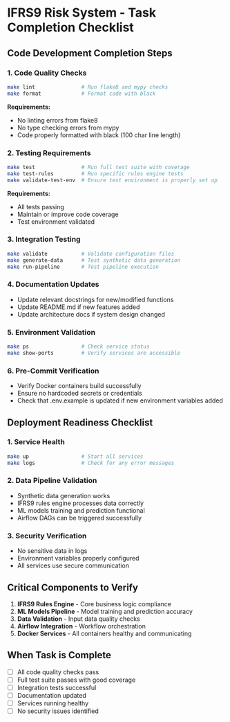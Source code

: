 # IFRS9 Risk System - Task Completion Checklist

## Code Development Completion Steps

### 1. Code Quality Checks
```bash
make lint               # Run flake8 and mypy checks
make format             # Format code with black
```
**Requirements:**
- No linting errors from flake8
- No type checking errors from mypy  
- Code properly formatted with black (100 char line length)

### 2. Testing Requirements
```bash
make test               # Run full test suite with coverage
make test-rules         # Run specific rules engine tests
make validate-test-env  # Ensure test environment is properly set up
```
**Requirements:**
- All tests passing
- Maintain or improve code coverage
- Test environment validated

### 3. Integration Testing
```bash
make validate           # Validate configuration files
make generate-data      # Test synthetic data generation
make run-pipeline       # Test pipeline execution
```

### 4. Documentation Updates
- Update relevant docstrings for new/modified functions
- Update README.md if new features added
- Update architecture docs if system design changed

### 5. Environment Validation
```bash
make ps                 # Check service status
make show-ports         # Verify services are accessible
```

### 6. Pre-Commit Verification
- Verify Docker containers build successfully
- Ensure no hardcoded secrets or credentials
- Check that .env.example is updated if new environment variables added

## Deployment Readiness Checklist

### 1. Service Health
```bash
make up                 # Start all services
make logs               # Check for any error messages
```

### 2. Data Pipeline Validation
- Synthetic data generation works
- IFRS9 rules engine processes data correctly
- ML models training and prediction functional
- Airflow DAGs can be triggered successfully

### 3. Security Verification
- No sensitive data in logs
- Environment variables properly configured
- All services use secure communication

## Critical Components to Verify
1. **IFRS9 Rules Engine** - Core business logic compliance
2. **ML Models Pipeline** - Model training and prediction accuracy  
3. **Data Validation** - Input data quality checks
4. **Airflow Integration** - Workflow orchestration
5. **Docker Services** - All containers healthy and communicating

## When Task is Complete
- [ ] All code quality checks pass
- [ ] Full test suite passes with good coverage
- [ ] Integration tests successful
- [ ] Documentation updated
- [ ] Services running healthy
- [ ] No security issues identified